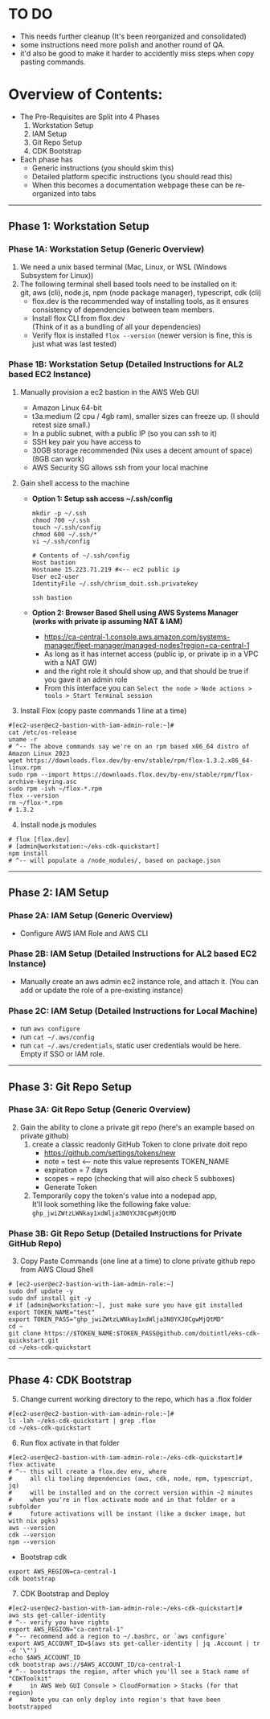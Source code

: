 # TO DO
* This needs further cleanup (It's been reorganized and consolidated)
* some instructions need more polish and another round of QA.
* it'd also be good to make it harder to accidently miss steps when copy pasting commands.

# Overview of Contents:
* The Pre-Requisites are Split into 4 Phases
  1. Workstation Setup
  2. IAM Setup
  3. Git Repo Setup
  4. CDK Bootstrap
* Each phase has
  * Generic instructions (you should skim this)
  * Detailed platform specific instructions (you should read this)
  * When this becomes a documentation webpage these can be re-organized into tabs

--------------------------------------------------------------------------------------------------------------

## Phase 1: Workstation Setup

### Phase 1A: Workstation Setup (Generic Overview)
1. We need a unix based terminal (Mac, Linux, or WSL (Windows Subsystem for Linux))
2. The following terminal shell based tools need to be installed on it:  
   git, aws (cli), node.js, npm (node package manager), typescript, cdk (cli)
   * flox.dev is the recommended way of installing tools, as it ensures consistency of dependencies between
     team members.
   * Install flox CLI from flox.dev  
     (Think of it as a bundling of all your dependencies)
   * Verify flox is installed
     `flox --version` (newer version is fine, this is just what was last tested)



### Phase 1B: Workstation Setup (Detailed Instructions for AL2 based EC2 Instance)
1. Manually provision a ec2 bastion in the AWS Web GUI
   * Amazon Linux 64-bit
   * t3a.medium (2 cpu / 4gb ram), smaller sizes can freeze up. (I should retest size small.)
   * In a public subnet, with a public IP (so you can ssh to it)
   * SSH key pair you have access to
   * 30GB storage recommended (Nix uses a decent amount of space) (8GB can work)
   * AWS Security SG allows ssh from your local machine

2. Gain shell access to the machine
   * **Option 1: Setup ssh access ~/.ssh/config**
     ```shell
     mkdir -p ~/.ssh
     chmod 700 ~/.ssh
     touch ~/.ssh/config
     chmod 600 ~/.ssh/*
     vi ~/.ssh/config
     ```
     ```text
     # Contents of ~/.ssh/config
     Host bastion
     Hostname 15.223.71.219 #<-- ec2 public ip
     User ec2-user
     IdentityFile ~/.ssh/chrism_doit.ssh.privatekey
     ```
     `ssh bastion`

   * **Option 2: Browser Based Shell using AWS Systems Manager (works with private ip assuming NAT & IAM)**
     * https://ca-central-1.console.aws.amazon.com/systems-manager/fleet-manager/managed-nodes?region=ca-central-1  
     * As long as it has internet access (public ip, or private ip in a VPC with a NAT GW)
     * and the right role it should show up, and that should be true if you gave it an admin role
     * From this interface you can `Select the node > Node actions > tools > Start Terminal session`

3. Install Flox (copy paste commands 1 line at a time)
```shell
#[ec2-user@ec2-bastion-with-iam-admin-role:~]#
cat /etc/os-release
uname -r
# ^-- The above commands say we're on an rpm based x86_64 distro of Amazon Linux 2023 
wget https://downloads.flox.dev/by-env/stable/rpm/flox-1.3.2.x86_64-linux.rpm
sudo rpm --import https://downloads.flox.dev/by-env/stable/rpm/flox-archive-keyring.asc
sudo rpm -ivh ~/flox-*.rpm
flox --version
rm ~/flox-*.rpm
# 1.3.2
```

4. Install node.js modules
```shell
# flox [flox.dev]
# [admin@workstation:~/eks-cdk-quickstart]
npm install
# ^-- will populate a /node_modules/, based on package.json
```

--------------------------------------------------------------------------------------------------------------

## Phase 2: IAM Setup

### Phase 2A: IAM Setup (Generic Overview)
* Configure AWS IAM Role and AWS CLI

### Phase 2B: IAM Setup (Detailed Instructions for AL2 based EC2 Instance)
* Manually create an aws admin ec2 instance role, and attach it. 
  (You can add or update the role of a pre-existing instance)

### Phase 2C: IAM Setup (Detailed Instructions for Local Machine)
* run `aws configure`
* run `cat ~/.aws/config`
* run `cat ~/.aws/credentials`, static user credentials would be here. Empty if SSO or IAM role.

--------------------------------------------------------------------------------------------------------------

## Phase 3: Git Repo Setup

### Phase 3A: Git Repo Setup (Generic Overview)
2. Gain the ability to clone a private git repo (here's an example based on private github)
   1. create a classic readonly GitHub Token to clone private doit repo  
      * https://github.com/settings/tokens/new  
      * note = test <-- note this value represents TOKEN_NAME
      * expiration = 7 days
      * scopes = repo (checking that will also check 5 subboxes)
      * Generate Token
   2. Temporarily copy the token's value into a nodepad app,  
      It'll look something like the following fake value:  
      `ghp_jwiZWtzLWNkay1xdWlja3N0YXJ0CgwMjQtMD`

### Phase 3B: Git Repo Setup (Detailed Instructions for Private GitHub Repo)
3. Copy Paste Commands (one line at a time) to clone private github repo from AWS Cloud Shell  
```shell
# [ec2-user@ec2-bastion-with-iam-admin-role:~]
sudo dnf update -y
sudo dnf install git -y
# if [admin@workstation:~], just make sure you have git installed
export TOKEN_NAME="test"
export TOKEN_PASS="ghp_jwiZWtzLWNkay1xdWlja3N0YXJ0CgwMjQtMD"
cd ~
git clone https://$TOKEN_NAME:$TOKEN_PASS@github.com/doitintl/eks-cdk-quickstart.git
cd ~/eks-cdk-quickstart
```

--------------------------------------------------------------------------------------------------------------

## Phase 4: CDK Bootstrap
5. Change current working directory to the repo, which has a .flox folder
```shell
#[ec2-user@ec2-bastion-with-iam-admin-role:~]#
ls -lah ~/eks-cdk-quickstart | grep .flox
cd ~/eks-cdk-quickstart
```

6. Run flox activate in that folder
```shell
#[ec2-user@ec2-bastion-with-iam-admin-role:~/eks-cdk-quickstart]#
flox activate
# ^-- this will create a flox.dev env, where 
#     all cli tooling dependencies (aws, cdk, node, npm, typescript, jq)
#     will be installed and on the correct version within ~2 minutes
#     when you're in flox activate mode and in that folder or a subfolder
#     future activations will be instant (like a docker image, but with nix pgks)
aws --version
cdk --version
npm --version
```

* Bootstrap cdk
```shell
export AWS_REGION=ca-central-1
cdk bootstrap
```

7. CDK Bootstrap and Deploy
```shell
#[ec2-user@ec2-bastion-with-iam-admin-role:~/eks-cdk-quickstart]#
aws sts get-caller-identity
# ^-- verify you have rights
export AWS_REGION="ca-central-1"
# ^-- recommend add a region to ~/.bashrc, or `aws configure`
export AWS_ACCOUNT_ID=$(aws sts get-caller-identity | jq .Account | tr -d '\"')
echo $AWS_ACCOUNT_ID
cdk bootstrap aws://$AWS_ACCOUNT_ID/ca-central-1
# ^-- bootstraps the region, after which you'll see a Stack name of "CDKToolkit"
#     in AWS Web GUI Console > CloudFormation > Stacks (for that region)
#     Note you can only deploy into region's that have been bootstrapped
```
